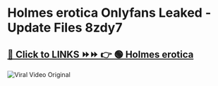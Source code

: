 
 # Holmes erotica Onlyfans Leaked - Update Files 8zdy7

## <h2><a href="https://clipsfans.com/Holmes_erotica&ref=git">🔗 Click to LINKS ⏩⏩ 👉 🟢 Holmes erotica </a></h2>

<a href="https://clipsfans.com/Holmes_erotica&ref=git" rel="nofollow" data-target="animated-image.originalLink"><img src="https://i.ibb.co.com/xMMVF88/686577567.gif" alt="Viral Video Original" style="max-width: 100%; display: inline-block;" data-target="animated-image.originalImage"></a>

